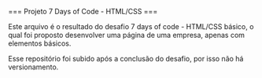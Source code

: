=== Projeto 7 Days of Code - HTML/CSS ===

Este arquivo é o resultado do desafio 7 days of code - HTML/CSS básico,
o qual foi proposto desenvolver uma página de uma empresa, apenas com elementos
básicos.

Esse repositório foi subido após a conclusão do desafio, por isso não há versionamento.